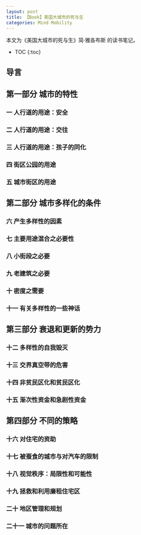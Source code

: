 ```yaml
---
layout: post
title: 【Book】美国大城市的死与生
categories: Mind Mobility
---
```


本文为《美国大城市的死与生》简·雅各布斯 的读书笔记。

* TOC
{:toc}

## 导言

## 第一部分 城市的特性

### 一 人行道的用途：安全

### 二 人行道的用途：交往

### 三 人行道的用途：孩子的同化

### 四 街区公园的用途

### 五 城市街区的用途

## 第二部分 城市多样化的条件

### 六 产生多样性的因素

### 七 主要用途混合之必要性

### 八 小街段之必要

### 九 老建筑之必要

### 十 密度之需要

### 十一 有关多样性的一些神话

## 第三部分 衰退和更新的势力

### 十二 多样性的自我毁灭

### 十三 交界真空带的危害

### 十四 非贫民区化和贫民区化

### 十五 渐次性资金和急剧性资金

## 第四部分 不同的策略

### 十六 对住宅的资助

### 十七 被蚕食的城市与对汽车的限制

### 十八 视觉秩序：局限性和可能性

### 十九 拯救和利用廉租住宅区

### 二十 地区管理和规划

### 二十一 城市的问题所在

